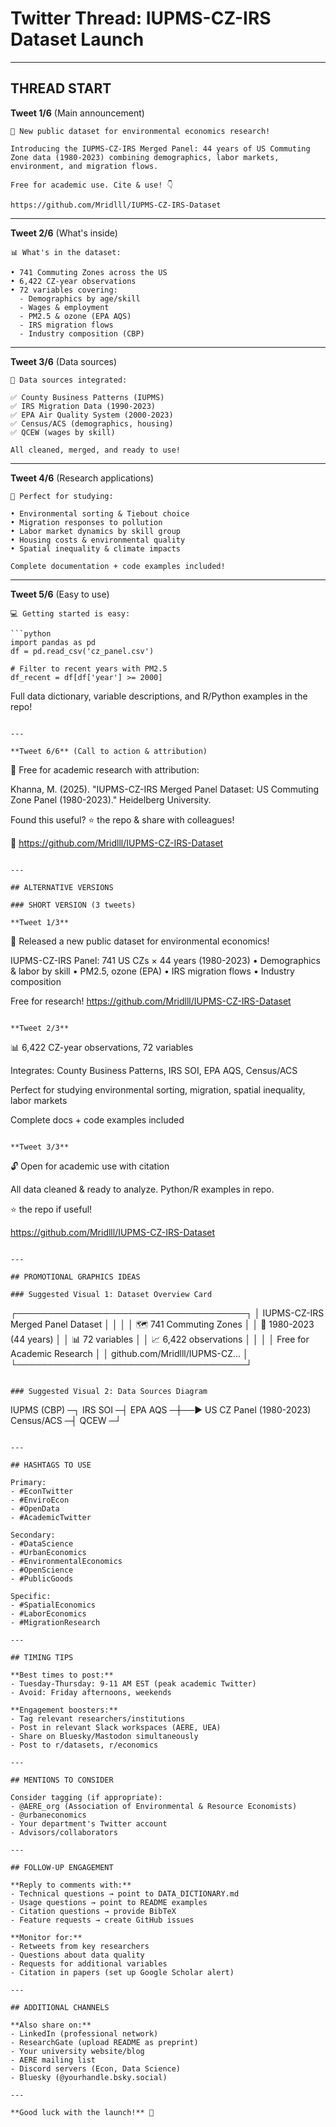 # Twitter Thread: IUPMS-CZ-IRS Dataset Launch

---

## THREAD START

**Tweet 1/6** (Main announcement)
```
🚀 New public dataset for environmental economics research!

Introducing the IUPMS-CZ-IRS Merged Panel: 44 years of US Commuting Zone data (1980-2023) combining demographics, labor markets, environment, and migration flows.

Free for academic use. Cite & use! 👇

https://github.com/Mridlll/IUPMS-CZ-IRS-Dataset
```

---

**Tweet 2/6** (What's inside)
```
📊 What's in the dataset:

• 741 Commuting Zones across the US
• 6,422 CZ-year observations
• 72 variables covering:
  - Demographics by age/skill
  - Wages & employment
  - PM2.5 & ozone (EPA AQS)
  - IRS migration flows
  - Industry composition (CBP)
```

---

**Tweet 3/6** (Data sources)
```
🔗 Data sources integrated:

✅ County Business Patterns (IUPMS)
✅ IRS Migration Data (1990-2023)
✅ EPA Air Quality System (2000-2023)
✅ Census/ACS (demographics, housing)
✅ QCEW (wages by skill)

All cleaned, merged, and ready to use!
```

---

**Tweet 4/6** (Research applications)
```
🔬 Perfect for studying:

• Environmental sorting & Tiebout choice
• Migration responses to pollution
• Labor market dynamics by skill group
• Housing costs & environmental quality
• Spatial inequality & climate impacts

Complete documentation + code examples included!
```

---

**Tweet 5/6** (Easy to use)
```
💻 Getting started is easy:

```python
import pandas as pd
df = pd.read_csv('cz_panel.csv')

# Filter to recent years with PM2.5
df_recent = df[df['year'] >= 2000]
```

Full data dictionary, variable descriptions, and R/Python examples in the repo!
```

---

**Tweet 6/6** (Call to action & attribution)
```
📖 Free for academic research with attribution:

Khanna, M. (2025). "IUPMS-CZ-IRS Merged Panel Dataset: US Commuting Zone Panel (1980-2023)." Heidelberg University.

Found this useful? ⭐ the repo & share with colleagues!

🔗 https://github.com/Mridlll/IUPMS-CZ-IRS-Dataset
```

---

## ALTERNATIVE VERSIONS

### SHORT VERSION (3 tweets)

**Tweet 1/3**
```
🚀 Released a new public dataset for environmental economics!

IUPMS-CZ-IRS Panel: 741 US CZs × 44 years (1980-2023)
• Demographics & labor by skill
• PM2.5, ozone (EPA)
• IRS migration flows
• Industry composition

Free for research!
https://github.com/Mridlll/IUPMS-CZ-IRS-Dataset
```

**Tweet 2/3**
```
📊 6,422 CZ-year observations, 72 variables

Integrates: County Business Patterns, IRS SOI, EPA AQS, Census/ACS

Perfect for studying environmental sorting, migration, spatial inequality, labor markets

Complete docs + code examples included
```

**Tweet 3/3**
```
🔓 Open for academic use with citation

All data cleaned & ready to analyze. Python/R examples in repo.

⭐ the repo if useful!

https://github.com/Mridlll/IUPMS-CZ-IRS-Dataset
```

---

## PROMOTIONAL GRAPHICS IDEAS

### Suggested Visual 1: Dataset Overview Card
```
┌─────────────────────────────────────┐
│  IUPMS-CZ-IRS Merged Panel Dataset │
│                                     │
│  🗺️  741 Commuting Zones            │
│  📅  1980-2023 (44 years)           │
│  📊  72 variables                   │
│  📈  6,422 observations             │
│                                     │
│  Free for Academic Research         │
│  github.com/Mridlll/IUPMS-CZ...    │
└─────────────────────────────────────┘
```

### Suggested Visual 2: Data Sources Diagram
```
IUPMS (CBP) ─┐
IRS SOI     ─┤
EPA AQS     ─┼──► US CZ Panel (1980-2023)
Census/ACS  ─┤
QCEW        ─┘
```

---

## HASHTAGS TO USE

Primary:
- #EconTwitter
- #EnviroEcon
- #OpenData
- #AcademicTwitter

Secondary:
- #DataScience
- #UrbanEconomics
- #EnvironmentalEconomics
- #OpenScience
- #PublicGoods

Specific:
- #SpatialEconomics
- #LaborEconomics
- #MigrationResearch

---

## TIMING TIPS

**Best times to post:**
- Tuesday-Thursday: 9-11 AM EST (peak academic Twitter)
- Avoid: Friday afternoons, weekends

**Engagement boosters:**
- Tag relevant researchers/institutions
- Post in relevant Slack workspaces (AERE, UEA)
- Share on Bluesky/Mastodon simultaneously
- Post to r/datasets, r/economics

---

## MENTIONS TO CONSIDER

Consider tagging (if appropriate):
- @AERE_org (Association of Environmental & Resource Economists)
- @urbaneconomics
- Your department's Twitter account
- Advisors/collaborators

---

## FOLLOW-UP ENGAGEMENT

**Reply to comments with:**
- Technical questions → point to DATA_DICTIONARY.md
- Usage questions → point to README examples
- Citation questions → provide BibTeX
- Feature requests → create GitHub issues

**Monitor for:**
- Retweets from key researchers
- Questions about data quality
- Requests for additional variables
- Citation in papers (set up Google Scholar alert)

---

## ADDITIONAL CHANNELS

**Also share on:**
- LinkedIn (professional network)
- ResearchGate (upload README as preprint)
- Your university website/blog
- AERE mailing list
- Discord servers (Econ, Data Science)
- Bluesky (@yourhandle.bsky.social)

---

**Good luck with the launch!** 🚀
